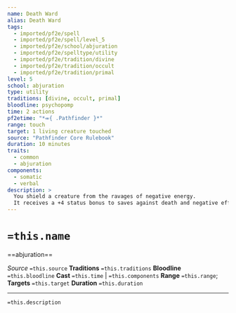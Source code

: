 ```yaml
---
name: Death Ward
alias: Death Ward
tags:
  - imported/pf2e/spell
  - imported/pf2e/spell/level_5
  - imported/pf2e/school/abjuration
  - imported/pf2e/spelltype/utility
  - imported/pf2e/tradition/divine
  - imported/pf2e/tradition/occult
  - imported/pf2e/tradition/primal
level: 5
school: abjuration
type: utility
traditions: [divine, occult, primal]
bloodline: psychopomp
time: 2 actions
pf2etime: "*⬺{ .Pathfinder }*"
range: touch
target: 1 living creature touched
source: "Pathfinder Core Rulebook"
duration: 10 minutes
traits:
  - common
  - abjuration
components:
  - somatic
  - verbal
description: >
  You shield a creature from the ravages of negative energy.
  It receives a +4 status bonus to saves against death and negative effects, gains negative resistance 10, and suppresses the effects of the [[Doomed]] condition.
---
```

# `=this.name`
==abjuration==

*Source* `=this.source`
**Traditions** `=this.traditions`
**Bloodline** `=this.bloodline`
**Cast** `=this.time` | `=this.components`
**Range** `=this.range`; **Targets** `=this.target`
**Duration** `=this.duration`

***
`=this.description`